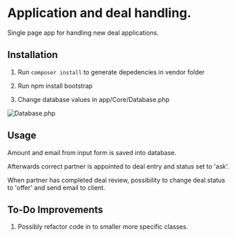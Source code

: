 # Application and deal handling.

Single page app for handling new deal applications. 

## Installation

1. Run ``` composer install ``` to generate depedencies in vendor folder

2. Run npm install bootstrap

3. Change database values in app/Core/Database.php

![Database.php](https://i.imgur.com/NIuxn6H.jpg)

## Usage
Amount and email from input form is saved into database. 

Afterwards correct partner is appointed to deal entry and status set to 'ask'.

When partner has completed deal review, possibility to change deal status to 'offer' and send email to client.


## To-Do Improvements

1. Possibly refactor code in to smaller more specific classes.
